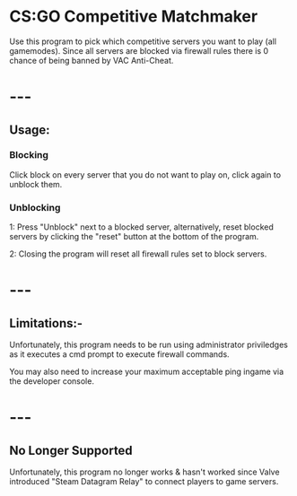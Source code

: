 # CS:GO Competitive Matchmaker

Use this program to pick which competitive servers you want to play (all gamemodes).
Since all servers are blocked via firewall rules there is 0 chance of being banned by VAC Anti-Cheat.

# ---

## Usage:

### Blocking

Click block on every server that you do not want to play on, click again to unblock them.

### Unblocking

1: Press "Unblock" next to a blocked server, alternatively, reset blocked servers by clicking the "reset" button at the bottom of the program.

2: Closing the program will reset all firewall rules set to block servers.

# ---

## Limitations:-

Unfortunately, this program needs to be run using administrator priviledges as it executes a cmd prompt to execute firewall commands.

You may also need to increase your maximum acceptable ping ingame via the developer console.

# ---

## No Longer Supported

Unfortunately, this program no longer works & hasn't worked since Valve introduced "Steam Datagram Relay" to connect players to game servers.
